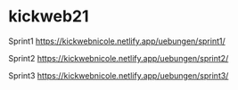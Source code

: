 # kickweb21
Sprint1 https://kickwebnicole.netlify.app/uebungen/sprint1/

Sprint2 https://kickwebnicole.netlify.app/uebungen/sprint2/

Sprint3 https://kickwebnicole.netlify.app/uebungen/sprint3/

